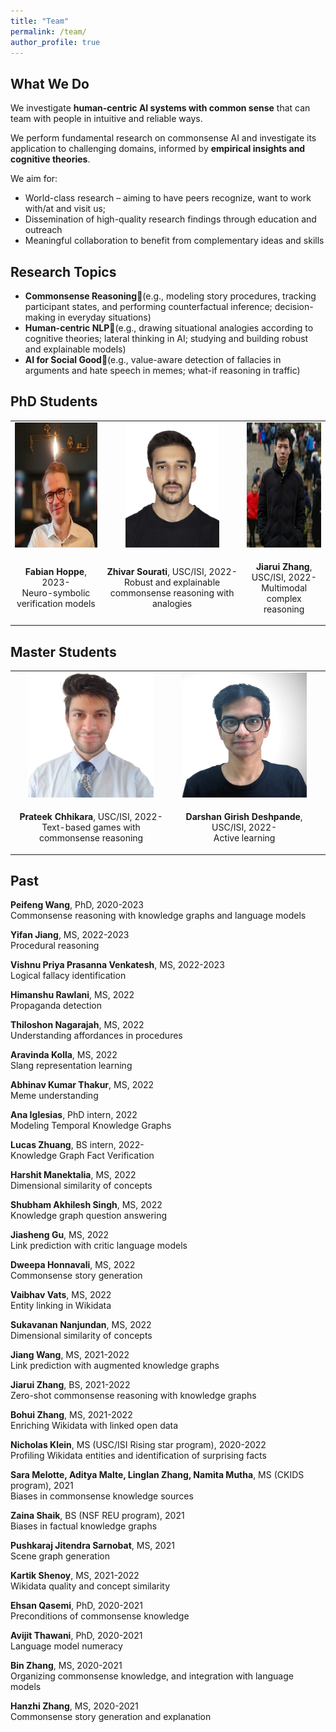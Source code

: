 ```yaml
---
title: "Team"
permalink: /team/
author_profile: true
---
```



## What We Do

We investigate **human-centric AI systems with common sense** that can team with people in intuitive and reliable ways.

We perform fundamental research on commonsense AI and investigate its application to challenging domains, informed by **empirical insights and cognitive theories**.

We aim for: 
* World-class research – aiming to have peers recognize, want to work with/at and visit us;
* Dissemination of high-quality research findings through education and outreach
* Meaningful collaboration to benefit from complementary ideas and skills

## Research Topics

* **Commonsense Reasoning**(e.g., modeling story procedures, tracking participant states, and performing counterfactual inference; decision-making in everyday situations)
* **Human-centric NLP**(e.g., drawing situational analogies according to cognitive theories; lateral thinking in AI; studying and building robust and explainable models)
* **AI for Social Good**(e.g., value-aware detection of fallacies in arguments and hate speech in memes; what-if reasoning in traffic)


## PhD Students

<table style="border-collapse: collapse; border: none; table-layout: fixed ; width: 100%;">
<tr style="border: none;">
<td style="text-align: center; border: none">
<img style="height:200px" src="../images/Fabian-Hoppe.jpeg">
</td>
  <td style="text-align: center; border: none">
        <img style="height:200px" src="../images/Zhivar-Sourati.jpeg">
  </td>
  <td style="text-align: center; border: none">
    <img style="height:200px" src="../images/Jiarui-Zhang.jpeg">
</td>
</tr>
<tr style="border: none;">
  <td style="text-align: center; border: none">  
    <p><b>Fabian Hoppe</b>, 2023-<br/>
    Neuro-symbolic verification models</p>
  </td>
  <td style="text-align: center; border: none">
    <p><b>Zhivar Sourati</b>, USC/ISI, 2022-<br/>
  Robust and explainable commonsense reasoning with analogies</p>
  </td>
  <td style="text-align: center; border: none">
    <p><b>Jiarui Zhang</b>, USC/ISI, 2022-<br/>
      Multimodal complex reasoning</p>
  </td>
  </tr>
</table>

## Master Students

<table style="border-collapse: collapse; border: none; table-layout: fixed ; width: 100%;">
  <tr style="border: none;">
<td style="text-align: center; border: none">
<img style="height:200px" src="../images/Prateek.png">
</td>
  <td style="text-align: center; border: none">
      <img style="height:200px" src="../images/Darshan.png">
  </td>
  <td style="text-align: center; border: none"></td>
</tr>
<tr style="border: none;">
  <td style="text-align: center; border: none">  
    <p><b>Prateek Chhikara</b>, USC/ISI, 2022-<br/>
    Text-based games with commonsense reasoning</p>
  </td>
  <td style="text-align: center; border: none">
    <p><b>Darshan Girish Deshpande</b>, USC/ISI, 2022-<br/>
    Active learning</p>
  </td>
  <td style="text-align: center; border: none">
  </td>
  </tr>
</table>


## Past

**Peifeng Wang**, PhD, 2020-2023 \
Commonsense reasoning with knowledge graphs and language models

**Yifan Jiang**, MS, 2022-2023 \
Procedural reasoning

**Vishnu Priya Prasanna Venkatesh**, MS, 2022-2023 \
Logical fallacy identification

**Himanshu Rawlani**, MS, 2022 \
Propaganda detection

**Thiloshon Nagarajah**, MS, 2022 \
Understanding affordances in procedures

**Aravinda Kolla**, MS, 2022 \
Slang representation learning

**Abhinav Kumar Thakur**, MS, 2022 \
Meme understanding

**Ana Iglesias**, PhD intern, 2022 \
Modeling Temporal Knowledge Graphs

**Lucas Zhuang**, BS intern, 2022-\
Knowledge Graph Fact Verification

**Harshit Manektalia**, MS, 2022\
Dimensional similarity of concepts

**Shubham Akhilesh Singh**, MS, 2022\
Knowledge graph question answering

**Jiasheng Gu**, MS, 2022\
Link prediction with critic language models

**Dweepa Honnavali**, MS, 2022\
Commonsense story generation

**Vaibhav Vats**, MS, 2022\
Entity linking in Wikidata

**Sukavanan Nanjundan**, MS, 2022\
Dimensional similarity of concepts

**Jiang Wang**, MS, 2021-2022\
Link prediction with augmented knowledge graphs

**Jiarui Zhang**, BS, 2021-2022\
Zero-shot commonsense reasoning with knowledge graphs

**Bohui Zhang**, MS, 2021-2022\
Enriching Wikidata with linked open data

**Nicholas Klein**, MS (USC/ISI Rising star program), 2020-2022\
Profiling Wikidata entities and identification of surprising facts

**Sara Melotte, Aditya Malte, Linglan Zhang, Namita Mutha**, MS (CKIDS program), 2021\
Biases in commonsense knowledge sources

**Zaina Shaik**, BS (NSF REU program), 2021\
Biases in factual knowledge graphs

**Pushkaraj Jitendra Sarnobat**, MS, 2021\
Scene graph generation

**Kartik Shenoy**, MS, 2021-2022\
Wikidata quality and concept similarity

**Ehsan Qasemi**, PhD, 2020-2021\
Preconditions of commonsense knowledge

**Avijit Thawani**, PhD, 2020-2021\
Language model numeracy

**Bin Zhang**, MS, 2020-2021\
Organizing commonsense knowledge, and integration with language models

**Hanzhi Zhang**, MS, 2020-2021\
Commonsense story generation and explanation

